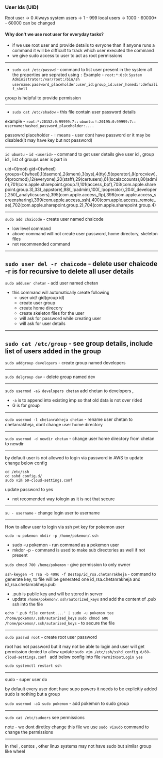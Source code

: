 
### User Ids (UID)

Root user -> 0 Always
system users -> 1 - 999
local users -> 1000 - 60000*
    - 60000 can be changed 

#### Why don't we use root user for everyday tasks?
- if we use root user and provide details to evryone than if anyone runs a command it will be difficult to track which user executed the command
- we give sudo access to user to act as root permissions

----



- `sudo cat /etc/passwd` - command to list user present in the system
all the properties are seprated using `:` 
Example - 
    `root:*:0:0:System Administrator:/var/root:/bin/sh`
    `username:password_placeholder:user_id:group_id:user_homedir:defualif_shell`

group is helpful to provide permission 

---
- `sudo cat /etc/shadow` - this file contain user password details

example - 
    `root:*:20152:0:99999:7::`
    `ubuntu:!:20195:0:99999:7::`
`username:hashed_password_placeholder:....`

passowrd placeholder - 
`!` means - user dont have password or it may be disabled(it may have key but not password) 

---

`id ubuntu` - `id <userid>` - command to get user details
give user id , group id , list of groups user is part in

uid=0(root) gid=0(wheel) groups=0(wheel),1(daemon),2(kmem),3(sys),4(tty),5(operator),8(procview),9(procmod),12(everyone),20(staff),29(certusers),61(localaccounts),80(admin),701(com.apple.sharepoint.group.1),101(access_bpf),703(com.apple.sharepoint.group.3),33(_appstore),98(_lpadmin),100(_lpoperator),204(_developer),250(_analyticsusers),395(com.apple.access_ftp),398(com.apple.access_screensharing),399(com.apple.access_ssh),400(com.apple.access_remote_ae),702(com.apple.sharepoint.group.2),704(com.apple.sharepoint.group.4)


---
`sudo add chaicode` - create user named chaicode
- low level command 
- above command will not create user password, home directory, skeleton files
- not recommended command
---
`sudo user del -r chaicode` - delete user chaicode
-r is for recursive to delete all user details
---
`sudo adduser chetan` - add user named chetan
- this command will automatically create following
    - user uid/ gid(group id)
    - create user group 
    - create home direcory
    - create skeleton files for the user
    - will ask for password while creating user
    - will ask for user details 

---
`sudo cat /etc/group` - see group details, include list of users added in the group
---

`sudo addgroup developers` - create group named developers

---
`sudo delgroup dev` - delete group named dev

---
`sudo usermod -aG developers chetan`
add chetan to developers , 
- `-a` is to append into existing imp so that old data is not over rided
- G is for group
---
`sudo usermod -l chetanrakheja chetan` - rename user chetan to chetanrakheja, dont change user home directory

---
`sudo usermod -d newdir chetan` - change user home directory from chetan to newdir

---
by default user is not allowed to login via password in AWS to update change below config
```
cd /etc/ssh
cd sshd_config.d/
sudo vim 60-cloud-settings.conf
```

update password to yes 
- not recomended way tologin as it is not that secure

---
`su - username` - change login user to username

---
How to allow user to login via ssh pvt key for pokemon user

`sudo -u pokemon mkdir -p /home/pokemon/.ssh`
- sudo -u pokemon - run command as a pokemon user
- mkdor -p - command is used to make sub directories as well if not present

`sudo chmod 700 /home/pokemon` - give permission to only owner

`ssh-keygen -t rsa -b 4096 -f Destop/id_rsa.chetanrakheja` - command to generate key, to file will be generated one id_rsa.chetanrakheja and id_rsa.chetanrakheja.pub 
- .pub is public key and will be stored in server 
- update `/home/pokemon/.ssh/autorized_keys`  and add the content of .pub ssh into the file


`echo '.pub file content....' | sudo -u pokemon tee /home/pokemon/.ssh/autorized_keys`
`sudo chmod 600 /home/pokemon/.ssh/autorized_keys` - to secure the file 

---
`sudo passwd root` - create root user password

root has not password but it may not be able to login and user will get permission denied
to allow update
`sudo vim /etc/ssh/sshd_config.d/60-cloud-settings.conf `
add below config into file
```PermitRootLogin yes```

`sudo systemctl restart ssh`

----
sudo - super user do 

by  default every user dont have supo powers it needs to be explicitly added
sudo is nothing but a group 

`sudo usermod -aG sudo pokemon` - add pokemon to sudo group

---

`sudo cat /etc/sudoers`
see permissions

note - we dont diretlcy change this file we use `sudo visudo` command to change the permissions

---

in rhel , centos  , other linux systems may not have sudo but similar group like wheel



